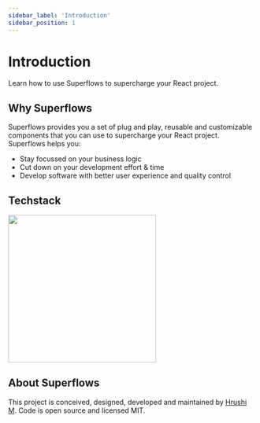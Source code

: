 ```yaml
---
sidebar_label: 'Introduction'
sidebar_position: 1
---
```


# Introduction

Learn how to use Superflows to supercharge your React project.

## Why Superflows

Superflows provides you a set of plug and play, reusable and customizable components that you can use to supercharge your React project. Superflows helps you:
- Stay focussed on your business logic
- Cut down on your development effort & time
- Develop software with better user experience and quality control

## Techstack

<div>
<img src="https://user-images.githubusercontent.com/108924653/188312200-f364212d-1c45-4bfe-ae4b-f1749594a9bd.png" height="300" width="300" />
</div>

## About Superflows

This project is conceived, designed, developed and maintained by [Hrushi M](https://twitter.com/hrushi?lang=en). Code is open source and licensed MIT.
